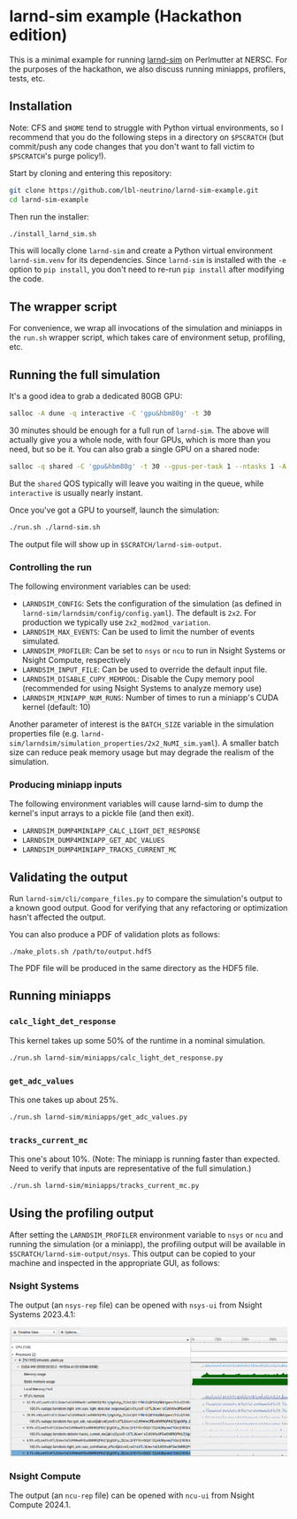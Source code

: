 # larnd-sim example (Hackathon edition)

This is a minimal example for running [larnd-sim](https://github.com/DUNE/larnd-sim) on Perlmutter at NERSC. For the purposes of the hackathon, we also discuss running miniapps, profilers, tests, etc.

## Installation

Note: CFS and `$HOME` tend to struggle with Python virtual environments, so I recommend that you do the following steps in a directory on `$PSCRATCH` (but commit/push any code changes that you don't want to fall victim to `$PSCRATCH`'s purge policy!).

Start by cloning and entering this repository:

``` bash
git clone https://github.com/lbl-neutrino/larnd-sim-example.git
cd larnd-sim-example
```

Then run the installer:

``` bash
./install_larnd_sim.sh
```

This will locally clone `larnd-sim` and create a Python virtual environment `larnd-sim.venv` for its dependencies. Since `larnd-sim` is installed with the `-e` option to `pip install`, you don't need to re-run `pip install` after modifying the code.

## The wrapper script

For convenience, we wrap all invocations of the simulation and miniapps in the `run.sh` wrapper script, which takes care of environment setup, profiling, etc.

## Running the full simulation

It's a good idea to grab a dedicated 80GB GPU:

``` bash
salloc -A dune -q interactive -C 'gpu&hbm80g' -t 30
```

30 minutes should be enough for a full run of `larnd-sim`. The above will actually give you a whole node, with four GPUs, which is more than you need, but so be it. You can also grab a single GPU on a shared node:


``` bash
salloc -q shared -C 'gpu&hbm80g' -t 30 --gpus-per-task 1 --ntasks 1 -A dune_g
```

But the `shared` QOS typically will leave you waiting in the queue, while `interactive` is usually nearly instant.

Once you've got a GPU to yourself, launch the simulation:

``` bash
./run.sh ./larnd-sim.sh
```

The output file will show up in `$SCRATCH/larnd-sim-output`.

### Controlling the run

The following environment variables can be used:

- `LARNDSIM_CONFIG`: Sets the configuration of the simulation (as defined in `larnd-sim/larndsim/config/config.yaml`). The default is `2x2`. For production we typically use `2x2_mod2mod_variation`.
- `LARNDSIM_MAX_EVENTS`: Can be used to limit the number of events simulated.
- `LARNDSIM_PROFILER`: Can be set to `nsys` or `ncu` to run in Nsight Systems or Nsight Compute, respectively
- `LARNDSIM_INPUT_FILE`: Can be used to override the default input file.
- `LARNDSIM_DISABLE_CUPY_MEMPOOL`: Disable the Cupy memory pool (recommended for using Nsight Systems to analyze memory use)
- `LARNDSIM_MINIAPP_NUM_RUNS`: Number of times to run a miniapp's CUDA kernel (default: 10)

Another parameter of interest is the `BATCH_SIZE` variable in the simulation properties file (e.g. `larnd-sim/larndsim/simulation_properties/2x2_NuMI_sim.yaml`). A smaller batch size can reduce peak memory usage but may degrade the realism of the simulation.

### Producing miniapp inputs

The following environment variables will cause larnd-sim to dump the kernel's input arrays to a pickle file (and then exit).

- `LARNDSIM_DUMP4MINIAPP_CALC_LIGHT_DET_RESPONSE`
- `LARNDSIM_DUMP4MINIAPP_GET_ADC_VALUES`
- `LARNDSIM_DUMP4MINIAPP_TRACKS_CURRENT_MC`

## Validating the output

Run `larnd-sim/cli/compare_files.py` to compare the simulation's output to a known good output. Good for verifying that any refactoring or optimization hasn't affected the output.

You can also produce a PDF of validation plots as follows:

```
./make_plots.sh /path/to/output.hdf5
```

The PDF file will be produced in the same directory as the HDF5 file.

## Running miniapps

### `calc_light_det_response`

This kernel takes up some 50% of the runtime in a nominal simulation.

``` bash
./run.sh larnd-sim/miniapps/calc_light_det_response.py
```

### `get_adc_values`

This one takes up about 25%.

``` bash
./run.sh larnd-sim/miniapps/get_adc_values.py
```

### `tracks_current_mc`

This one's about 10%. (Note: The miniapp is running faster than expected. Need to verify that inputs are representative of the full simulation.)

``` bash
./run.sh larnd-sim/miniapps/tracks_current_mc.py
```

## Using the profiling output

After setting the `LARNDSIM_PROFILER` environment variable to `nsys` or `ncu` and running the simulation (or a miniapp), the profiling output will be available in `$SCRATCH/larnd-sim-output/nsys`. This output can be copied to your machine and inspected in the appropriate GUI, as follows:

### Nsight Systems

The output (an `nsys-rep` file) can be opened with `nsys-ui` from Nsight Systems 2023.4.1:

![NSight Systems screenshot](assets/nsight_systems.png)

### Nsight Compute

The output (an `ncu-rep` file) can be opened with `ncu-ui` from Nsight Compute 2024.1.
